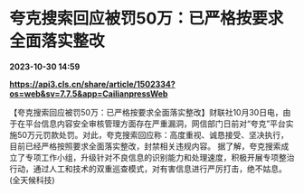 # 夸克搜索回应被罚50万：已严格按要求全面落实整改

**2023-10-30 14:59**

**https://api3.cls.cn/share/article/1502334?os=web&sv=7.7.5&app=CailianpressWeb**

【夸克搜索回应被罚50万：已严格按要求全面落实整改】财联社10月30日电，由于在平台信息内容安全审核管理方面存在严重漏洞，网信部门日前对“夸克”平台实施50万元罚款处罚。对此，夸克搜索回应称：高度重视、诚恳接受、坚决执行，目前已经严格按照要求全面落实整改，封禁相关违规内容。 据了解，夸克搜索成立了专项工作小组，升级针对不良信息的识别能力和处理速度，积极开展专项整治行动，通过人工和技术的双重巡查模式，对有害信息进行严厉打击，绝不姑息。 (全天候科技)
